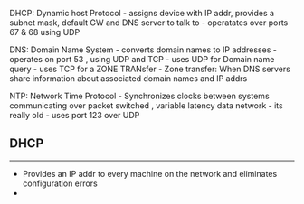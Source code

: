 DHCP:  Dynamic host Protocol 
	- assigns device with IP addr, provides a subnet mask, default GW and DNS server to talk to 
	- operatates over ports 67 & 68 using UDP 

DNS: Domain Name System
	-  converts domain names to IP addresses 
	- operates  on port 53 , using  UDP and TCP 
	- uses UDP for Domain name query 
	- uses TCP for a ZONE TRANsfer
		- Zone transfer: When DNS servers share information about associated domain names and IP addrs

NTP: Network Time Protocol 
	- Synchronizes clocks between systems  communicating over packet switched , variable latency data network
	- its really old 
	- uses port 123  over UDP

## DHCP 
---
- Provides an IP addr to every machine on the network and eliminates configuration errors
- 